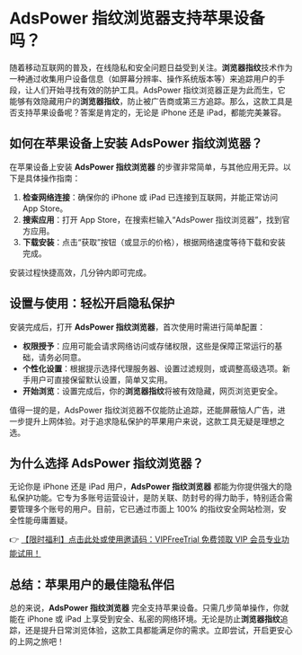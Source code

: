 # AdsPower 指纹浏览器支持苹果设备吗？

随着移动互联网的普及，在线隐私和安全问题日益受到关注。**浏览器指纹**技术作为一种通过收集用户设备信息（如屏幕分辨率、操作系统版本等）来追踪用户的手段，让人们开始寻找有效的防护工具。AdsPower 指纹浏览器正是为此而生，它能够有效隐藏用户的**浏览器指纹**，防止被广告商或第三方追踪。那么，这款工具是否支持苹果设备呢？答案是肯定的，无论是 iPhone 还是 iPad，都能完美兼容。

## 如何在苹果设备上安装 AdsPower 指纹浏览器？

在苹果设备上安装 **AdsPower 指纹浏览器** 的步骤非常简单，与其他应用无异。以下是具体操作指南：

1. **检查网络连接**：确保你的 iPhone 或 iPad 已连接到互联网，并能正常访问 App Store。
2. **搜索应用**：打开 App Store，在搜索栏输入“AdsPower 指纹浏览器”，找到官方应用。
3. **下载安装**：点击“获取”按钮（或显示的价格），根据网络速度等待下载和安装完成。

安装过程快捷高效，几分钟内即可完成。

## 设置与使用：轻松开启隐私保护

安装完成后，打开 **AdsPower 指纹浏览器**，首次使用时需进行简单配置：

- **权限授予**：应用可能会请求网络访问或存储权限，这些是保障正常运行的基础，请务必同意。
- **个性化设置**：根据提示选择代理服务器、设置过滤规则，或调整高级选项。新手用户可直接保留默认设置，简单又实用。
- **开始浏览**：设置完成后，你的**浏览器指纹**将被有效隐藏，网页浏览更安全。

值得一提的是，AdsPower 指纹浏览器不仅能防止追踪，还能屏蔽恼人广告，进一步提升上网体验。对于追求隐私保护的苹果用户来说，这款工具无疑是理想之选。

## 为什么选择 AdsPower 指纹浏览器？

无论你是 iPhone 还是 iPad 用户，**AdsPower 指纹浏览器** 都能为你提供强大的隐私保护功能。它专为多账号运营设计，是防关联、防封号的得力助手，特别适合需要管理多个账号的用户。目前，它已通过市面上 100% 的指纹安全网站检测，安全性能毋庸置疑。

👉 [【限时福利】点击此处或使用邀请码：VIPFreeTrial 免费领取 VIP 会员专业功能试用！](https://bit.ly/adspower_free)

## 总结：苹果用户的最佳隐私伴侣

总的来说，**AdsPower 指纹浏览器** 完全支持苹果设备。只需几步简单操作，你就能在 iPhone 或 iPad 上享受到安全、私密的网络环境。无论是防止**浏览器指纹**追踪，还是提升日常浏览体验，这款工具都能满足你的需求。立即尝试，开启更安心的上网之旅吧！